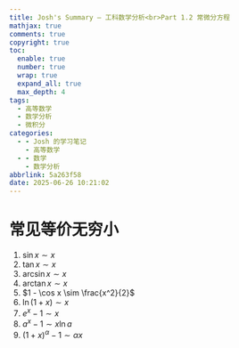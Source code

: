 ```yaml
---
title: Josh's Summary — 工科数学分析<br>Part 1.2 常微分方程
mathjax: true
comments: true
copyright: true
toc:
  enable: true
  number: true
  wrap: true
  expand_all: true
  max_depth: 4
tags:
  - 高等数学
  - 数学分析
  - 微积分
categories:
  - - Josh 的学习笔记
    - 高等数学
  - - 数学
    - 数学分析
abbrlink: 5a263f58
date: 2025-06-26 10:21:02
---
```


# 常见等价无穷小

1. $\sin x \sim x$
2. $\tan x \sim x$
3. $\arcsin x \sim x$
4. $\arctan x \sim x$
5. $1 - \cos x \sim \frac{x^2}{2}$
6. $\ln(1+x) \sim x$
7. $e^x - 1 \sim x$
8. $a^x - 1 \sim x \ln a$
9. $(1+x)^\alpha - 1 \sim \alpha x$
